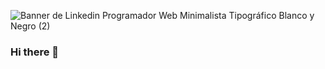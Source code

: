 ![Banner de Linkedin Programador Web Minimalista Tipográfico Blanco y Negro (2)](https://github.com/Santiag0122/Santiag0122/assets/79527653/9db59700-3da2-49fa-93f1-c352809c010e)


### Hi there 👋

<!--
**Santiag0122/Santiag0122** is a ✨ _special_ ✨ repository because its `README.md` (this file) appears on your GitHub profile.

Here are some ideas to get you started:

- 🔭 I’m currently working on ...
- 🌱 I’m currently learning ...
- 👯 I’m looking to collaborate on ...
- 🤔 I’m looking for help with ...
- 💬 Ask me about ...
- 📫 How to reach me: ...
- 😄 Pronouns: ...
- ⚡ Fun fact: ...
-->
